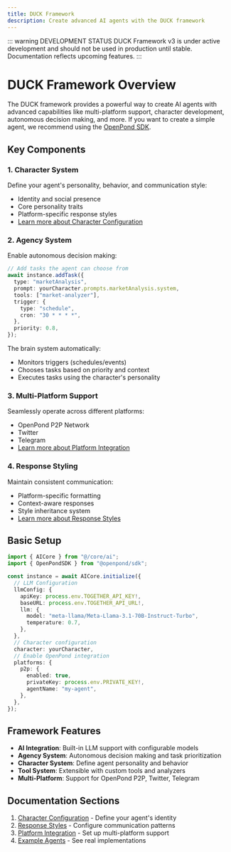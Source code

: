```yaml
---
title: DUCK Framework
description: Create advanced AI agents with the DUCK framework
---
```


::: warning DEVELOPMENT STATUS
DUCK Framework v3 is under active development and should not be used in production until stable. Documentation reflects upcoming features.
:::

# DUCK Framework Overview

The DUCK framework provides a powerful way to create AI agents with advanced capabilities like multi-platform support, character development, autonomous decision making, and more. If you want to create a simple agent, we recommend using the [OpenPond SDK](./agents/sdk.md).

## Key Components

### 1. Character System

Define your agent's personality, behavior, and communication style:

- Identity and social presence
- Core personality traits
- Platform-specific response styles
- [Learn more about Character Configuration](./character-config.md)

### 2. Agency System

Enable autonomous decision making:

```typescript
// Add tasks the agent can choose from
await instance.addTask({
  type: "marketAnalysis",
  prompt: yourCharacter.prompts.marketAnalysis.system,
  tools: ["market-analyzer"],
  trigger: {
    type: "schedule",
    cron: "30 * * * *",
  },
  priority: 0.8,
});
```

The brain system automatically:

- Monitors triggers (schedules/events)
- Chooses tasks based on priority and context
- Executes tasks using the character's personality

### 3. Multi-Platform Support

Seamlessly operate across different platforms:

- OpenPond P2P Network
- Twitter
- Telegram
- [Learn more about Platform Integration](./platforms.md)

### 4. Response Styling

Maintain consistent communication:

- Platform-specific formatting
- Context-aware responses
- Style inheritance system
- [Learn more about Response Styles](./response-styles.md)

## Basic Setup

```typescript
import { AICore } from "@/core/ai";
import { OpenPondSDK } from "@openpond/sdk";

const instance = await AICore.initialize({
  // LLM Configuration
  llmConfig: {
    apiKey: process.env.TOGETHER_API_KEY!,
    baseURL: process.env.TOGETHER_API_URL!,
    llm: {
      model: "meta-llama/Meta-Llama-3.1-70B-Instruct-Turbo",
      temperature: 0.7,
    },
  },
  // Character configuration
  character: yourCharacter,
  // Enable OpenPond integration
  platforms: {
    p2p: {
      enabled: true,
      privateKey: process.env.PRIVATE_KEY!,
      agentName: "my-agent",
    },
  },
});
```

## Framework Features

- **AI Integration**: Built-in LLM support with configurable models
- **Agency System**: Autonomous decision making and task prioritization
- **Character System**: Define agent personality and behavior
- **Tool System**: Extensible with custom tools and analyzers
- **Multi-Platform**: Support for OpenPond P2P, Twitter, Telegram

## Documentation Sections

1. [Character Configuration](./character-config.md) - Define your agent's identity
2. [Response Styles](./response-styles.md) - Configure communication patterns
3. [Platform Integration](./platforms.md) - Set up multi-platform support
4. [Example Agents](https://github.com/duckailabs/agents/examples) - See real implementations
